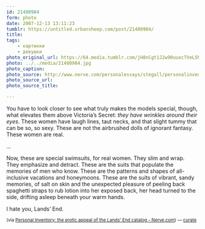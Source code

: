 ```yaml
---
id: 21480984
form: photo
date: 2007-12-13 13:11:23
tumblr: https://untitled.urbansheep.com/post/21480984/
title:
tags:
    - картинки
    - девушки
photo_original_url: https://64.media.tumblr.com/jH8nCgt1J2w90uuocTVeL5N8_500.jpg
photo: ../../media/21480984.jpg
photo_caption:
photo_source: http://www.nerve.com/personalessays/stegall/personalinventory/
photo_source_url:
photo_source_title:

---
```


<p>You have to look closer to see what truly makes the models special, though, what elevates them above Victoria’s Secret: <em>they have wrinkles around their eyes</em>. These women have laugh lines, taut necks, and that slight tummy that can be so, so sexy. These are not the airbrushed dolls of ignorant fantasy. These women are real.</p>

<p>…</p>

<p>Now, these are special swimsuits, for real women. They slim and wrap. They emphasize and detract. These are the suits that populate the memories of men who know. These are the patterns and shapes of all-inclusive vacations and honeymoons. These are the suits of vibrant, sandy memories, of salt on skin and the unexpected pleasure of peeling back spaghetti straps to rub lotion into her exposed back, her head turned to the side, drifting asleep beneath your warm hands.</p>

<p>I hate you, Lands’ End.</p>

<p><small>(via <a href="http://www.nerve.com/personalessays/stegall/personalinventory/">Personal Inventory: the erotic appeal of the Lands’ End catalog - Nerve.com</a>) — <a href="http://curate.tumblr.com/">curate</a></small></p>
